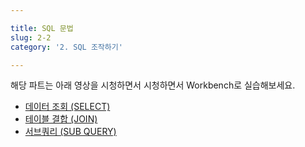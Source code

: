 ```yaml
---

title: SQL 문법
slug: 2-2
category: '2. SQL 조작하기'

---
```


해당 파트는 아래 영상을 시청하면서 시청하면서 Workbench로 실습해보세요. 

- [데이터 조회 (SELECT)](https://www.boostcourse.org/ds102/lecture/373356?isDesc=false)     
- [테이블 결합 (JOIN)](https://www.boostcourse.org/ds102/lecture/373361)     
- [서브쿼리 (SUB QUERY)](https://www.boostcourse.org/ds102/lecture/373363)     

 
